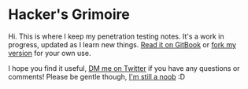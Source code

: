 # Hacker's Grimoire

Hi. This is where I keep my penetration testing notes. It's a work in progress, updated as I learn new things. [Read it on GitBook](https://vulp3cula.gitbook.io/hackers-grimoire/) or [fork my version](https://github.com/vulp3cula/hackers-grimoire) for your own use.

I hope you find it useful, [DM me on Twitter](https://twitter.com/hizeena) if you have any questions or comments! Please be gentle though, [I'm still a noob](https://www.hackthebox.eu/home/users/profile/30804) :D

